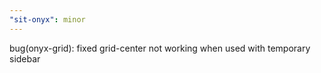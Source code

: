 ```yaml
---
"sit-onyx": minor
---
```


bug(onyx-grid): fixed grid-center not working when used with temporary sidebar
